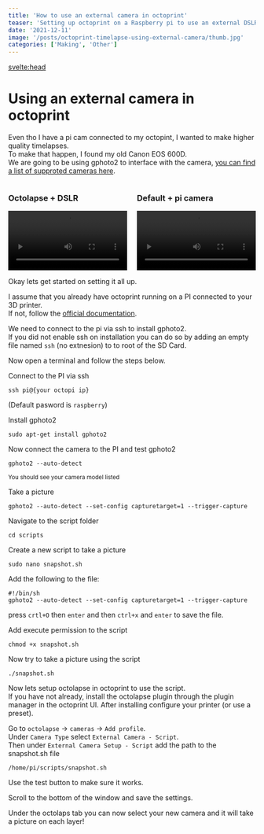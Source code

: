 ```yaml
---
title: 'How to use an external camera in octoprint'
teaser: 'Setting up octoprint on a Raspberry pi to use an external DSLR for making timelapses'
date: '2021-12-11'
image: '/posts/octoprint-timelapse-using-external-camera/thumb.jpg'
categories: ['Making', 'Other']
---
```


<svelte:head>
<title>{title} | Kasper Laursen</title>
</svelte:head>

# Using an external camera in octoprint

Even tho I have a pi cam connected to my octopint, I wanted to make higher quality timelapses.  
To make that happen, I found my old Canon EOS 600D.  
We are going to be using gphoto2 to interface with the camera, [you can find a list of supproted cameras here](http://www.gphoto.org/doc/remote/).
<section>
    <div>
        <h3>Octolapse + DSLR</h3>
        <video controls>
        <source src="/posts/octoprint-timelapse-using-external-camera/after.mp4" type="video/mp4">
        Your browser does not support the video tag.
        </video>
    </div>
    <div>
        <h3>Default + pi camera</h3>
        <video controls>
        <source src="/posts/octoprint-timelapse-using-external-camera/before.mp4" type="video/mp4">
        Your browser does not support the video tag.
        </video>
    </div>
</section>

Okay lets get started on setting it all up. 

I assume that you already have octoprint running on a PI connected to your 3D printer.   
If not, follow the [official documentation](https://octoprint.org/download/). 

We need to connect to the pi via ssh to install gphoto2.  
If you did not enable ssh on installation you can do so by adding an empty file named `ssh` (no extnesion) to to root of the SD Card.

Now open a terminal and follow the steps below.

Connect to the PI via ssh
```
ssh pi@{your octopi ip}
```
(Default pasword is `raspberry`)

Install gphoto2
```
sudo apt-get install gphoto2
```

Now connect the camera to the PI and test gphoto2
```
gphoto2 --auto-detect
```
<small>You should see your camera model listed</small>

Take a picture
```
gphoto2 --auto-detect --set-config capturetarget=1 --trigger-capture
```

Navigate to the script folder
```
cd scripts
```

Create a new script to take a picture
```
sudo nano snapshot.sh
```

Add the following to the file:
```
#!/bin/sh
gphoto2 --auto-detect --set-config capturetarget=1 --trigger-capture
```

press `crtl+O` then `enter` and then `ctrl+x` and `enter` to save the file.

Add execute permission to the script
```
chmod +x snapshot.sh
```

Now try to take a picture using the script
```
./snapshot.sh
```

Now lets setup octolapse in octoprint to use the script.  
If you have not already, install the octolapse plugin through the plugin manager in the octoprint UI.
After installing configure your printer (or use a preset).

Go to `octolapse` -> `cameras` -> `Add profile`.  
Under `Camera Type` select `External Camera - Script`.  
Then under `External Camera Setup - Script` add the path to the snapshot.sh file  
```
/home/pi/scripts/snapshot.sh
```

Use the test button to make sure it works.

Scroll to the bottom of the window and save the settings.

Under the octolaps tab you can now select your new camera and it will take a picture on each layer!

<style>
    section {
        display: flex;
        gap: 20px
    }

        div {
            width: 100%;
        }

        video {
            width: 100%;

        }
</style>